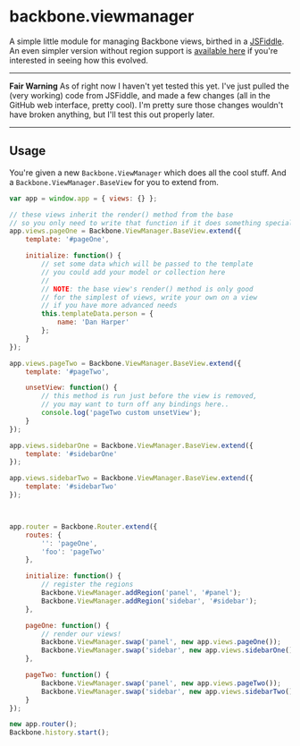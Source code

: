 # backbone.viewmanager

A simple little module for managing Backbone views, birthed in a [JSFiddle](http://jsfiddle.net/danharper/gCrQ2/).
An even simpler version without region support is [available here](http://jsfiddle.net/danharper/gs489/) if you're
interested in seeing how this evolved.

---

**Fair Warning** As of right now I haven't yet tested this yet. I've just pulled the (very working) code from JSFiddle,
and made a few changes (all in the GitHub web interface, pretty cool).
I'm pretty sure those changes wouldn't have broken anything, but I'll test this out properly later.

---

## Usage

You're given a new `Backbone.ViewManager` which does all the cool stuff. And a `Backbone.ViewManager.BaseView`
for you to extend from.

```javascript
var app = window.app = { views: {} };

// these views inherit the render() method from the base
// so you only need to write that function if it does something special
app.views.pageOne = Backbone.ViewManager.BaseView.extend({
    template: '#pageOne',

    initialize: function() {
        // set some data which will be passed to the template
        // you could add your model or collection here
        // 
        // NOTE: the base view's render() method is only good
        // for the simplest of views, write your own on a view
        // if you have more advanced needs
        this.templateData.person = {
            name: 'Dan Harper'
        };
    }
});

app.views.pageTwo = Backbone.ViewManager.BaseView.extend({
    template: '#pageTwo',

    unsetView: function() {
        // this method is run just before the view is removed,
        // you may want to turn off any bindings here..
        console.log('pageTwo custom unsetView');
    }
});

app.views.sidebarOne = Backbone.ViewManager.BaseView.extend({
    template: '#sidebarOne'
});

app.views.sidebarTwo = Backbone.ViewManager.BaseView.extend({
    template: '#sidebarTwo'
});



app.router = Backbone.Router.extend({
    routes: {
        '': 'pageOne',
        'foo': 'pageTwo'
    },

    initialize: function() {
        // register the regions
        Backbone.ViewManager.addRegion('panel', '#panel');
        Backbone.ViewManager.addRegion('sidebar', '#sidebar');
    },

    pageOne: function() {
        // render our views!
        Backbone.ViewManager.swap('panel', new app.views.pageOne());
        Backbone.ViewManager.swap('sidebar', new app.views.sidebarOne());
    },

    pageTwo: function() {
        Backbone.ViewManager.swap('panel', new app.views.pageTwo());
        Backbone.ViewManager.swap('sidebar', new app.views.sidebarTwo());
    }
});

new app.router();
Backbone.history.start();
```
